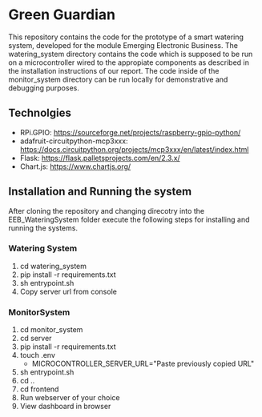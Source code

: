# Green Guardian

This repository contains the code for the prototype of a smart watering system, developed for the module Emerging Electronic Business. The watering_system directory contains the code which is supposed to be run on a microcontroller wired to the appropiate components as described in the installation instructions of our report. 
The code inside of the monitor_system directory can be run locally for demonstrative and debugging purposes.

## Technolgies
- RPi.GPIO: https://sourceforge.net/projects/raspberry-gpio-python/
- adafruit-circuitpython-mcp3xxx: https://docs.circuitpython.org/projects/mcp3xxx/en/latest/index.html
- Flask: https://flask.palletsprojects.com/en/2.3.x/
- Chart.js: https://www.chartjs.org/

## Installation and Running the system
After cloning the repository and changing direcotry into the EEB_WateringSystem folder execute the following steps for installing and running the systems.

### Watering System
1. cd watering_system
2. pip install -r requirements.txt
3. sh entrypoint.sh
4. Copy server url from console

### MonitorSystem
1. cd monitor_system
2. cd server
3. pip install -r requirements.txt
4. touch .env
   - MICROCONTROLLER_SERVER_URL="Paste previously copied URL"
6. sh entrypoint.sh
7. cd ..
8. cd frontend
9. Run webserver of your choice
10. View dashboard in browser
